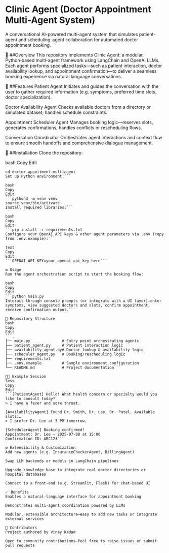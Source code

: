 # Clinic Agent (Doctor Appointment Multi-Agent System)
A conversational AI-powered multi-agent system that simulates patient-agent and scheduling-agent collaboration for automated doctor appointment booking.

🔗 ##Overview
This repository implements Clinic Agent: a modular, Python‑based multi-agent framework using LangChain and OpenAI LLMs. Each agent performs specialized tasks—such as patient interaction, doctor availability lookup, and appointment confirmation—to deliver a seamless booking experience via natural language conversations.

🧭 ##Features
Patient Agent
Initiates and guides the conversation with the user to gather required information (e.g. symptoms, preferred time slots, doctor specialization).

Doctor Availability Agent
Checks available doctors from a directory or simulated dataset; handles schedule constraints.

Appointment Scheduler Agent
Manages booking logic—reserves slots, generates confirmations, handles conflicts or rescheduling flows.

Conversation Coordinator
Orchestrates agent interactions and context flow to ensure smooth handoffs and comprehensive dialogue management.

🚀 ##Installation
Clone the repository:

bash
Copy
Edit
```git clone https://github.com/sunnysavita10/doctor-appoitment-multiagent.git
cd doctor-appoitment-multiagent
Set up Python environment:```

bash
Copy
Edit
```python3 -m venv venv
source venv/bin/activate
Install required libraries:```

bash
Copy
Edit
```pip install -r requirements.txt
Configure your OpenAI API keys & other agent parameters via .env (copy from .env.example):```

text
Copy
Edit
```OPENAI_API_KEY=your_openai_api_key_here```

⚙️ Usage
Run the agent orchestration script to start the booking flow:

bash
Copy
Edit
```python main.py
Interact through console prompts (or integrate with a UI layer)—enter symptoms, view suggested doctors and slots, confirm appointment, receive confirmation output.```

📂 Repository Structure
bash
Copy
Edit
```.
├── main.py              # Entry point orchestrating agents
├── patient_agent.py     # Patient interaction logic
├── availability_agent.py# Doctor lookup & availability logic
├── scheduler_agent.py   # Booking/rescheduling logic
├── requirements.txt
├── .env.example         # Sample environment configuration
└── README.md            # Project documentation```

🧑‍💻 Example Session
less
Copy
Edit
```[PatientAgent] Hello! What health concern or specialty would you like to consult today?
> I have a fever and sore throat.

[AvailabilityAgent] Found Dr. Smith, Dr. Lee, Dr. Patel. Available slots:…
> I prefer Dr. Lee at 3 PM tomorrow.

[SchedulerAgent] Booking confirmed!  
Appointment: Dr. Lee — 2025‑07‑08 at 15:00  
Confirmation ID: ABC123```

⚙️ Extensibility & Customization
Add new agents (e.g. InsuranceCheckerAgent, BillingAgent)

Swap LLM backends or models in LangChain pipelines

Upgrade knowledge base to integrate real doctor directories or hospital databases

Connect to a front-end (e.g. Streamlit, Flask) for chat-based UI

✅ Benefits
Enables a natural-language interface for appointment booking

Demonstrates multi-agent coordination powered by LLMs

Modular, extensible architecture—easy to add new tasks or integrate external services

👥 Contributors
Project authored by Vinay Kadam

Open to community contributions—feel free to raise issues or submit pull requests
